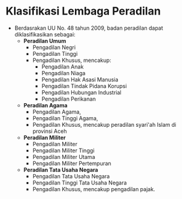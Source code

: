# Klasifikasi Lembaga Peradilan

- Berdasrakan UU No. 48 tahun 2009, badan peradilan dapat diklasifikasikan sebagai:
    - **Peradilan Umum**
        - Pengadilan Negri
        - Pengadilan Tinggi
        - Pengadilan Khusus, mencakup:
            - Pengadilan Anak
            - Pengadilan Niaga
            - Pengadilan Hak Asasi Manusia
            - Pengadilan Tindak Pidana Korupsi
            - Pengadilan Hubungan Industrial
            - Pengadilan Perikanan
    - **Peradilan Agama**
        - Pengadilan Agama,
        - Pengadilan Tinggi Agama,
        - Pengadilan Khusus, mencakup peradilan syari'ah Islam di provinsi Aceh
    - **Peradilan Militer**
        - Pengadilan Militer
        - Pengadilan Militer Tinggi
        - Pengadilan Militer Utama
        - Pengadilan Militer Pertempuran
    - **Peradilan Tata Usaha Negara**
        - Pengadilan Tata Usaha Negara
        - Pengadilan Tinggi Tata Usaha Negara
        - Pengadilan Khusus, mencakup pengadilan pajak.